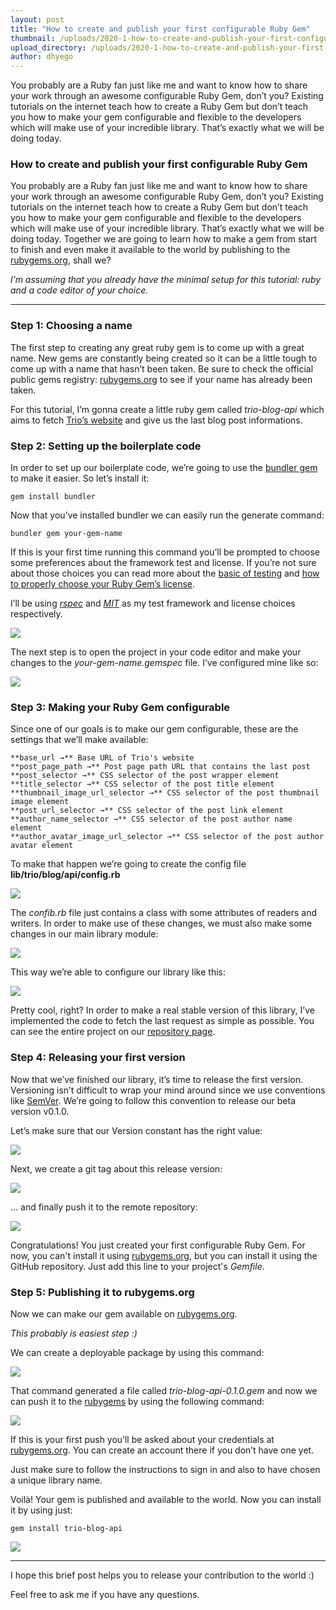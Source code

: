 ```yaml
---
layout: post
title: "How to create and publish your first configurable Ruby Gem"
thumbnail: /uploads/2020-1-how-to-create-and-publish-your-first-configurable-ruby-gem/thumb_timeline.jpg
upload_directory: /uploads/2020-1-how-to-create-and-publish-your-first-configurable-ruby-gem
author: dhyego
---
```


You probably are a Ruby fan just like me and want to know how to share your work
through an awesome configurable Ruby Gem, don’t you? Existing tutorials on the
internet teach how to create a Ruby Gem but don’t teach you how to make your gem
configurable and flexible to the developers which will make use of your
incredible library. That’s exactly what we will be doing today.

<!--more-->

### How to create and publish your first configurable Ruby Gem

You probably are a Ruby fan just like me and want to know how to share your work
through an awesome configurable Ruby Gem, don’t you? Existing tutorials on the
internet teach how to create a Ruby Gem but don’t teach you how to make your gem
configurable and flexible to the developers which will make use of your
incredible library. That’s exactly what we will be doing today. Together we are
going to learn how to make a gem from start to finish and even make it available
to the world by publishing to the [rubygems.org](https://rubygems.org/), shall
we?

*I’m assuming that you already have the minimal setup for this tutorial: ruby
and a code editor of your choice.*

*****

### Step 1: Choosing a name

The first step to creating any great ruby gem is to come up with a great name.
New gems are constantly being created so it can be a little tough to come up
with a name that hasn’t been taken. Be sure to check the official public gems
registry: [rubygems.org](https://rubygems.org/) to see if your name has already
been taken.

For this tutorial, I’m gonna create a little ruby gem called *trio-blog-api*
which aims to fetch [Trio’s website](https://trio.dev/) and give us the last
blog post informations.

### Step 2: Setting up the boilerplate code

In order to set up our boilerplate code, we’re going to use the [bundler
gem](https://bundler.io/) to make it easier. So let’s install it:

```
gem install bundler
```

Now that you’ve installed bundler we can easily run the generate command:

```
bundler gem your-gem-name
```

If this is your first time running this command you’ll be prompted to choose
some preferences about the framework test and license. If you’re not sure about
those choices you can read more about the [basic of
testing](https://thoughtbot.com/blog/back-to-basics-writing-unit-tests-first)
and [how to properly choose your Ruby Gem’s
license](https://choosealicense.com/).

I’ll be using *[rspec](https://rspec.info/)* and *[
MIT](https://choosealicense.com/licenses/mit/)* as my test framework and
license choices respectively.

![](/post/uploads/2020-1-how-to-create-and-publish-your-first-configurable-ruby-gem/1.png)

The next step is to open the project in your code editor and make your changes
to the *your-gem-name.gemspec* file. I’ve configured mine like so:

![](/post/uploads/2020-1-how-to-create-and-publish-your-first-configurable-ruby-gem/2.png)

### Step 3: Making your Ruby Gem configurable

Since one of our goals is to make our gem configurable, these are the settings
that we’ll make available:

```
**base_url →** Base URL of Trio's website
**post_page_path →** Post page path URL that contains the last post
**post_selector →** CSS selector of the post wrapper element
**title_selector →** CSS selector of the post title element
**thumbnail_image_url_selector →** CSS selector of the post thumbnail image element
**post_url_selector →** CSS selector of the post link element
**author_name_selector →** CSS selector of the post author name element
**author_avatar_image_url_selector →** CSS selector of the post author avatar element
```

To make that happen we’re going to create the config file
**lib/trio/blog/api/config.rb**

![](/post/uploads/2020-1-how-to-create-and-publish-your-first-configurable-ruby-gem/3.png)

The *confib.rb* file just contains a class with some attributes of readers and
writers. In order to make use of these changes, we must also make some changes
in our main library module:

![](/post/uploads/2020-1-how-to-create-and-publish-your-first-configurable-ruby-gem/4.png)

This way we’re able to configure our library like this:

![](/post/uploads/2020-1-how-to-create-and-publish-your-first-configurable-ruby-gem/5.png)

Pretty cool, right? In order to make a real stable version of this library, I’ve
implemented the code to fetch the last request as simple as possible. You can
see the entire project on our [repository
page](https://github.com/usetrio/trio-blog-api).

### Step 4: Releasing your first version

Now that we’ve finished our library, it’s time to release the first version.
Versioning isn’t difficult to wrap your mind around since we use conventions
like [SemVer](https://semver.org/). We’re going to follow this convention to
release our beta version v0.1.0.

Let’s make sure that our Version constant has the right value:

![](/post/uploads/2020-1-how-to-create-and-publish-your-first-configurable-ruby-gem/6.png)

Next, we create a git tag about this release version:

![](/post/uploads/2020-1-how-to-create-and-publish-your-first-configurable-ruby-gem/7.png)

… and finally push it to the remote repository:

![](/post/uploads/2020-1-how-to-create-and-publish-your-first-configurable-ruby-gem/8.png)

Congratulations! You just created your first configurable Ruby Gem. For now, you
can't install it using [rubygems.org](https://rubygems.org), but you can install
it using the GitHub repository. Just add this line to your project's *Gemfile*.


### Step 5: Publishing it to rubygems.org

Now we can make our gem available on [rubygems.org](https://rubygems.org).

*This probably is easiest step :)*

We can create a deployable package by using this command:

![](/post/uploads/2020-1-how-to-create-and-publish-your-first-configurable-ruby-gem/9.png)

That command generated a file called *trio-blog-api-0.1.0.gem* and now we can
push it to the [rubygems](https://rubygems.org) by using the following command:

![](/post/uploads/2020-1-how-to-create-and-publish-your-first-configurable-ruby-gem/10.png)

If this is your first push you’ll be asked about your credentials at[
rubygems.org](https://rubygems.org). You can create an account there if you
don’t have one yet.

Just make sure to follow the instructions to sign in and also to have chosen a
unique library name.

Voilà! Your gem is published and available to the world. Now you can install it
by using just:

```
gem install trio-blog-api
```

![](/post/uploads/2020-1-how-to-create-and-publish-your-first-configurable-ruby-gem/11.gif)

*****

I hope this brief post helps you to release your contribution to the world :)

Feel free to ask me if you have any questions.
